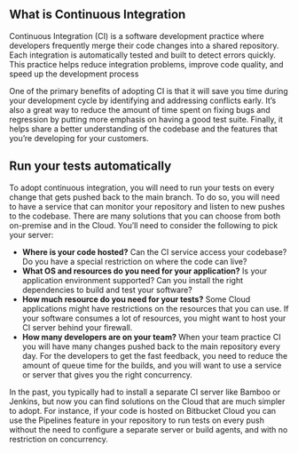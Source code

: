 ## What is Continuous Integration
Continuous Integration (CI) is a software development practice where developers frequently merge their code changes into a shared repository. Each integration is automatically tested and built to detect errors quickly. This practice helps reduce integration problems, improve code quality, and speed up the development process


One of the primary benefits of adopting CI is that it will save you time during your development cycle by identifying and addressing conflicts early. It’s also a great way to reduce the amount of time spent on fixing bugs and regression by putting more emphasis on having a good test suite. Finally, it helps share a better understanding of the codebase and the features that you’re developing for your customers.


## Run your tests automatically
To adopt continuous integration, you will need to run your tests on every change that gets pushed back to the main branch. To do so, you will need to have a service that can monitor your repository and listen to new pushes to the codebase. There are many solutions that you can choose from both on-premise and in the Cloud. You’ll need to consider the following to pick your server:

- **Where is your code hosted?** Can the CI service access your codebase? Do you have a special restriction on where the code can live?
 - **What OS and resources do you need for your application?** Is your application environment supported? Can you install the right dependencies to build and test your software?
- **How much resource do you need for your tests?** Some Cloud applications might have restrictions on the resources that you can use. If your software consumes a lot of resources, you might want to host your CI server behind your firewall.
- **How many developers are on your team?** When your team practice CI you will have many changes pushed back to the main repository every day. For the developers to get the fast feedback, you need to reduce the amount of queue time for the builds, and you will want to use a service or server that gives you the right concurrency.


In the past, you typically had to install a separate CI server like Bamboo or Jenkins, but now you can find solutions on the Cloud that are much simpler to adopt. For instance, if your code is hosted on Bitbucket Cloud you can use the Pipelines feature in your repository to run tests on every push without the need to configure a separate server or build agents, and with no restriction on concurrency.
